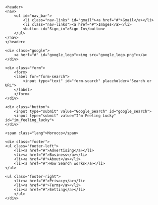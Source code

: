 
<html lang="en">
  <style>
    
    body {
    margin: 0;
    padding: 0;
    font-family: Roboto , sans-serif;
    box-sizing: border-box;
}

header {
    width: 100%;
}

ul {
    list-style: none;
}

#nav_bar {
    float: right;

}

#nav_bar li {
    display: inline-block;
    padding: 8px;
}

#nav_bar #sign_in {
        background: #4887ef;
        margin-left: 10px;
        padding: 7px 15px;
        border-radius: 3px;
        font-family: bold;
}

.nav-links {
    color: #404040;
}

a {
    text-decoration: none;
    color: inherit;    
}

li.nav-links a:hover {
    text-decoration: underline;    
}

#Sign_In:hover {
    box-shadow: 1px 1px 5px #999;
}

#Sign_In {
    color: #fff;
    margin: 20px;
    padding: 15px;
}

.google #google_logo {
    text-align: center;
    display: block;
    margin: 0 auto;
    clear: both;
    padding-top: 112px;
    padding-bottom: 20px;
}

.form {
    text-align: center;
}

#form-search {
    width: 450px;
    border-radius: 10px;
    line-height: 32px;
    padding: 20px 10px;
}

.form #form-search {
    padding: 0 8px;
}

.button {
    text-align: center;
    padding-top: 30px;
    padding-right: 10px;
    margin-bottom: 300px;
}



.lang {
  padding-left: 40px;
}

footer {
    background: #f2f2f2;
    border-top: solid 2px #e4e4e4;
    bottom: 0;
    padding-bottom: 0;
    width: 100px;
}

footer ul, .footer-right li {
    display: inline;
    text-decoration: underline;
    color: #444444;
    font-size: 14px;
    margin: auto;
    padding: 13px;
}

footer ul, .footer-left li {
    display: inline;
    text-decoration: underline;
    color: #444444;
    font-size: 14px;
    margin: auto;
    padding: 13px;
}
  
footer ul a:hover {
    text-decoration: underline;
}
  
.footer-right {
    float: right;
}

.footer-left {
    float: left;
}

@media screen and (max-width: 100px) {
 
    li.nav-links a {
       display: none;
     }
     
    #google_logo {
      padding: 0;
    }
     
    .buttons {
      display: none;
    }
     
    #form-search {
      width: 80%;
   
    }
     
    footer {
      bottom: 0;
    }
     
    footer ul {
      float: none;
      padding-bottom: 2px;
       
    }
     
    .footer-left {
      float: left;
      text-align: center;
      margin: auto; 
      padding-top: 10px;
       
    }
     
    .footer-right {
      float: right;
      text-align: center;
      
    }
   }
   
   @media screen and (max-width: 565px) {
    
     li.nav-links a {
       display: none;
     }
     
     
    #google_logo {
      padding: 0;
    }
     
    .buttons {
      display: none;
    }
     
    #form-search {
      width: 80%;
   
    }
     
    footer {
   
      position:absolute;
      bottom:0;
      width:100%;
      height:60px;
    }
     
    footer ul {
      float: none;
      padding-bottom: 2px;
       
    }
     
    .footer-left {
      text-align: center;
      margin: auto; 
      padding-top: 10px;
       
    }
     
    .footer-right {
      float: right;
      text-align: center;
      
    }
   }

  </style>

<head>
    <title>Google</title>
    <link rel="stylesheet" type="text/css" href="google_page.css">

</head>
<body>

    <header>
    <nav>
        <ul id="nav_bar">
            <li class="nav-links" id="gmail"><a href="#">Gmail</a></li>
            <li class="nav-links"><a href="#">Images</a></li>
            <button id="Sign_in">Sign In</button>
        </ul>            
    </nav>
    </header>

    <div class="google">
        <a herf="#" id="google_logo"><img src="google_logo.png"></a>
    </div>

    <div class="form">
        <form>
        <label for="form-search">
            <input type="text" id="form-search" placeholder="Search or URL">
        </label>
        </form>
    </div>

    <div class="button">
        <input type="submit" value="Google_Search" id="google_search">
        <input type="submit" value="I'm Feeling Lucky" id="im_feeling_lucky">
    </div>

    <span class="lang">Morocco</span>

    <div class="footer">
    <ul class="footer-left">
        <li><a href="#">Advertising</a></li>
        <li><a href="#">Business</a></li>
        <li><a href="#">About</a></li>
        <li><a href="#">How Search works</a></li>
    </ul>

    <ul class="footer-right">
        <li><a href="#">Privacy</a></li>
        <li><a href="#">Terms</a></li>
        <li><a href="#">Setting</a></li>
        </ul>
    </div>
</body>
</html>
